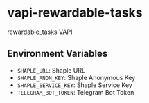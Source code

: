 # vapi-rewardable-tasks
rewardable_tasks VAPI

## Environment Variables
- `SHAPLE_URL`: Shaple URL
- `SHAPLE_ANON_KEY`: Shaple Anonymous Key
- `SHAPLE_SERVICE_KEY`: Shaple Service Key
- `TELEGRAM_BOT_TOKEN`: Telegram Bot Token
